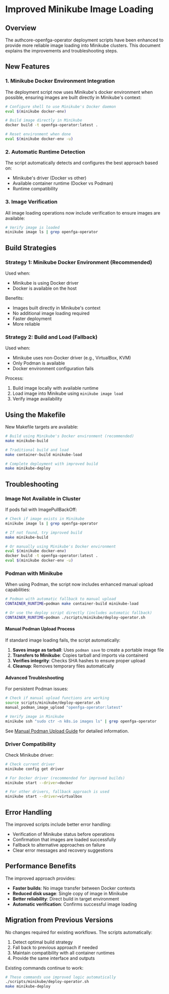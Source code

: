 # Improved Minikube Image Loading

## Overview

The authcore-openfga-operator deployment scripts have been enhanced to provide more reliable image loading into Minikube clusters. This document explains the improvements and troubleshooting steps.

## New Features

### 1. Minikube Docker Environment Integration

The deployment script now uses Minikube's docker environment when possible, ensuring images are built directly in Minikube's context:

```bash
# Configure shell to use Minikube's Docker daemon
eval $(minikube docker-env)

# Build image directly in Minikube
docker build -t openfga-operator:latest .

# Reset environment when done
eval $(minikube docker-env -u)
```

### 2. Automatic Runtime Detection

The script automatically detects and configures the best approach based on:
- Minikube's driver (Docker vs other)
- Available container runtime (Docker vs Podman)
- Runtime compatibility

### 3. Image Verification

All image loading operations now include verification to ensure images are available:

```bash
# Verify image is loaded
minikube image ls | grep openfga-operator
```

## Build Strategies

### Strategy 1: Minikube Docker Environment (Recommended)

Used when:
- Minikube is using Docker driver
- Docker is available on the host

Benefits:
- Images built directly in Minikube's context
- No additional image loading required
- Faster deployment
- More reliable

### Strategy 2: Build and Load (Fallback)

Used when:
- Minikube uses non-Docker driver (e.g., VirtualBox, KVM)
- Only Podman is available
- Docker environment configuration fails

Process:
1. Build image locally with available runtime
2. Load image into Minikube using `minikube image load`
3. Verify image availability

## Using the Makefile

New Makefile targets are available:

```bash
# Build using Minikube's Docker environment (recommended)
make minikube-build

# Traditional build and load
make container-build minikube-load

# Complete deployment with improved build
make minikube-deploy
```

## Troubleshooting

### Image Not Available in Cluster

If pods fail with ImagePullBackOff:

```bash
# Check if image exists in Minikube
minikube image ls | grep openfga-operator

# If not found, try improved build
make minikube-build

# Or manually using Minikube's Docker environment
eval $(minikube docker-env)
docker build -t openfga-operator:latest .
eval $(minikube docker-env -u)
```

### Podman with Minikube

When using Podman, the script now includes enhanced manual upload capabilities:

```bash
# Podman with automatic fallback to manual upload
CONTAINER_RUNTIME=podman make container-build minikube-load

# Or use the deploy script directly (includes automatic fallback)
CONTAINER_RUNTIME=podman ./scripts/minikube/deploy-operator.sh
```

#### Manual Podman Upload Process

If standard image loading fails, the script automatically:

1. **Saves image as tarball**: Uses `podman save` to create a portable image file
2. **Transfers to Minikube**: Copies tarball and imports via containerd
3. **Verifies integrity**: Checks SHA hashes to ensure proper upload
4. **Cleanup**: Removes temporary files automatically

#### Advanced Troubleshooting

For persistent Podman issues:

```bash
# Check if manual upload functions are working
source scripts/minikube/deploy-operator.sh
manual_podman_image_upload "openfga-operator:latest"

# Verify image in Minikube
minikube ssh "sudo ctr -n k8s.io images ls" | grep openfga-operator
```

See [Manual Podman Upload Guide](manual-podman-upload.md) for detailed information.

### Driver Compatibility

Check Minikube driver:

```bash
# Check current driver
minikube config get driver

# For Docker driver (recommended for improved builds)
minikube start --driver=docker

# For other drivers, fallback approach is used
minikube start --driver=virtualbox
```

## Error Handling

The improved scripts include better error handling:

- Verification of Minikube status before operations
- Confirmation that images are loaded successfully
- Fallback to alternative approaches on failure
- Clear error messages and recovery suggestions

## Performance Benefits

The improved approach provides:

- **Faster builds**: No image transfer between Docker contexts
- **Reduced disk usage**: Single copy of image in Minikube
- **Better reliability**: Direct build in target environment
- **Automatic verification**: Confirms successful image loading

## Migration from Previous Versions

No changes required for existing workflows. The scripts automatically:

1. Detect optimal build strategy
2. Fall back to previous approach if needed
3. Maintain compatibility with all container runtimes
4. Provide the same interface and outputs

Existing commands continue to work:

```bash
# These commands use improved logic automatically
./scripts/minikube/deploy-operator.sh
make minikube-deploy
```